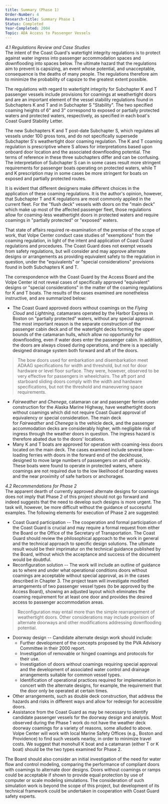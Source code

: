 ```yaml
---
title: Summary (Phase 1)
Order-Number: 4
Research-title: Summary Phase 1
Status: Completed
Year-Completed: 2004
Topic: ADA Access to Passenger Vessels 
---
```


*4.1 Regulations Review and Case Studies*\
The intent of the Coast Guard's watertight integrity regulations is to protect against water ingress into passenger accommodation spaces and downflooding into spaces below. The ultimate hazard that the regulations aim to prevent is capsizing, an event whose potential, and unacceptable, consequence is the deaths of many people. The regulations therefore aim to minimize the probability of capsize to the greatest extent possible.

The regulations with regard to watertight integrity for Subchapter K and T passenger vessels include provisions for coamings at weathertight doors and are an important element of the vessel stability regulations found in Subchapters K and T and in Subchapter S "Stability". The two specified coaming heights of 6" and 3" correspond to exposed or partially protected waters and protected waters, respectively, as specified in each boat's Coast Guard Stability Letter.

The new Subchapters K and T post-date Subchapter S, which regulates all vessels under 100 gross tons, and do not specifically supersede Subchapter S's weathertight door coaming regulation. The K and T coaming regulation is prescriptive where S allows for interpretations based upon onboard door location and the associated downflooding potential. The terms of reference in these three subchapters differ and can be confusing. The interpretation of Subchapter S can in some cases result more stringent requirements for passenger boats operating on protected waters, while T and K prescription may in some cases be more stringent for boats on exposed and partially protected routes.

It is evident that different designers make different choices in the application of these coaming regulations. It is the author's opinion, however, that Subchapter T and K regulations are most commonly applied in the current fleet. For the "flush deck" vessels with doors on the "main deck" which make up most of the affected passenger fleet, those regulations allow for coaming-less weathertight doors in protected waters and require coamings in "partially protected" or "exposed" waters.

That state of affairs required re-examination of the premise of the scope of work, that Volpe Center conduct case studies of "exemptions" from the coaming regulation, in light of the intent and application of Coast Guard regulations and procedures. The Coast Guard does not exempt vessels from safety regulations, but will consider and may approve alternate designs or arrangements as providing equivalent safety to the regulation in question, under the "equivalents" or "special considerations" provisions found in both Subchapters K and T.

The correspondence with the Coast Guard by the Access Board and the Volpe Center id not reveal cases of specifically approved "equivalent" designs or "special considerations" in the matter of the coaming regulations for K and T boats. The results of the cases examined are nonetheless instructive, and are summarized below:

-   The Coast Guard approved doors without coamings on the *Flying Cloud* and *Lightning*, catamarans operated by the Harbor Express in Boston on "partially protected" waters, without any special approval. The most important reason is the separate construction of the passenger cabin deck and of the watertight decks forming the upper bounds of the catamaran hulls, which allow no opportunity for downflooding, even if water does enter the passenger cabin. In addition, the doors are always closed during operations, and there is a specially designed drainage system both forward and aft of the doors.

> The bow doors used for embarkation and disembarkation meet ADAAG specifications for width and threshold, but not for door hardware or level floor surface. They were, however, observed to be very effective for passengers in wheelchairs. The aft port and starboard sliding doors comply with the width and hardware specifications, but not the threshold and maneuvering space requirements.

-   *Fairweather* and *Chenega*, catamaran car and passenger ferries under construction for the Alaska Marine Highway, have weathertight doors without coamings which did not require Coast Guard approval of equivalency or special consideration. The main deck for *Fairweather* and *Chenega* is the vehicle deck, and the passenger accommodation decks are considerably higher, with negligible risk of ingress through the weather doors in question. The ingress hazard is therefore abated due to the doors' locations.
-   Many K and T boats are approved for operation with coaming-less doors located on the main deck. The cases examined include several bow-loading ferries with doors in the forward end of the deckhouse, designed to move large numbers of passengers on and off quickly. These boats were found to operate in protected waters, where coamings are not required due to the low likelihood of boarding waves and the near proximity of safe harbors or anchorages.

*4.2 Recommendations for Phase 2*\
The apparent dearth of currently approved alternate designs for coamings does not imply that Phase 2 of this project should not go forward and indeed suggests that the need to develop such designs is more urgent. The task will, however, be more difficult without the guidance of successful examples. The following elements for execution of Phase 2 are suggested:

-   Coast Guard participation -- The cooperation and formal participation of the Coast Guard is crucial and may require a formal request from either the Board or the Office of the Secretary of Transportation. The Coast Guard should review the philosophical approach to the work in general and the technical approach to specific design solutions. The ultimate result would be their imprimatur on the technical guidance published by the Board, without which the acceptance and success of the document would be doubtful.
-   Reconfiguration solution -- The work will include an outline of guidance as to where and under what operational conditions doors without coamings are acceptable without special approval, as in the cases described in Chapter 3. The project team will investigate modified arrangements of two passenger vessel types (to be approved by the Access Board), showing an adjusted layout which eliminates the coaming requirement for at least one door and provides the desired access to passenger accommodation areas.

> Reconfiguration may entail more than the simple rearrangement of weathertight doors. Other considerations may include provision of alternate doorways and other modifications addressing downflooding potential.

-   Doorway design -- Candidate alternate design work should include:
    -   Further development of the concepts proposed by the PVA Advisory Committee in their 2000 report.
    -   Investigation of removable or hinged coamings and protocols for their use.
    -   Investigation of doors without coamings requiring special approval and the development of associated water control and drainage arrangements suitable for common vessel types.
    -   Identification of operational practices required for implementation in concert with the alternate designs, for example, the requirement that the door only be operated at certain times.
-   Other arrangements, such as double deck construction, that address the hazards and risks in different ways and allow for redesign for accessible doors.
-   Assistance from the Coast Guard as may be necessary to identify candidate passenger vessels for the doorway design and analysis. Most observed during the Phase 1 work do not have the weather deck doorway coamings for a variety of reasons, some alluded to above. Volpe Center will work with local Marine Safety Offices (e.g., Boston and Providence) to find such vessels nearby, in order to minimize travel costs. We suggest that monohull K boat and a catamaran (either T or K boat) should be the two types examined for Phase 2.

The Board should also consider an initial investigation of the need for water flow and control modeling, comparing the performance of compliant doors with coamings to alternate door designs. Doors without coamings or ramps could be acceptable if shown to provide equal protection by use of computer or scale modeling simulations. The consideration of such simulation work is beyond the scope of this project, but development of its technical framework could be undertaken in cooperation with Coast Guard safety experts.

